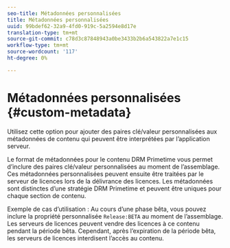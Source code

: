 ```yaml
---
seo-title: Métadonnées personnalisées
title: Métadonnées personnalisées
uuid: 99bdef62-32a9-4fd0-919c-5a2594e8d17e
translation-type: tm+mt
source-git-commit: c78d3c87848943a0be3433b2b6a543822a7e1c15
workflow-type: tm+mt
source-wordcount: '117'
ht-degree: 0%

---
```



# Métadonnées personnalisées {#custom-metadata}

Utilisez cette option pour ajouter des paires clé/valeur personnalisées aux métadonnées de contenu qui peuvent être interprétées par l’application serveur.

Le format de métadonnées pour le contenu DRM Primetime vous permet d’inclure des paires clé/valeur personnalisées au moment de l’assemblage. Ces métadonnées personnalisées peuvent ensuite être traitées par le serveur de licences lors de la délivrance des licences. Les métadonnées sont distinctes d’une stratégie DRM Primetime et peuvent être uniques pour chaque section de contenu.

Exemple de cas d’utilisation : Au cours d’une phase bêta, vous pouvez inclure la propriété personnalisée `Release:BETA` au moment de l’assemblage. Les serveurs de licences peuvent vendre des licences à ce contenu pendant la période bêta. Cependant, après l’expiration de la période bêta, les serveurs de licences interdisent l’accès au contenu.
